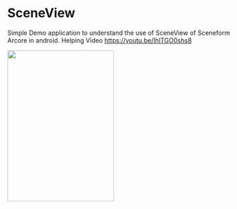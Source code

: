# SceneView

Simple Demo application to understand the use of SceneView of Sceneform Arcore in android. Helping Video https://youtu.be/IhITGO0shs8

<img src="https://github.com/chnouman/SceneView/blob/master/first.png" height="340" width="240">

